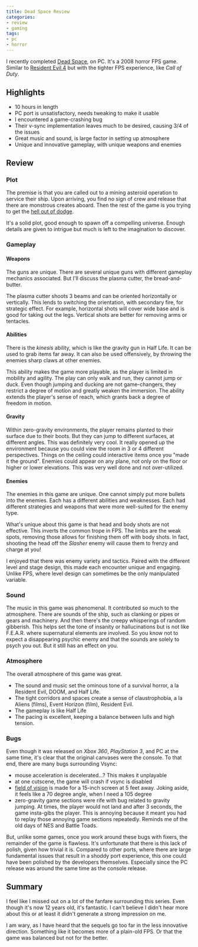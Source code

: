 ```yaml
---
title: Dead Space Review
categories:
- review
- gaming
tags:
- pc
- horror
---
```


I recently completed [Dead Space][1], on PC.
It's a 2008 horror FPS game.
Similar to [Resident Evil 4][2] but with the tighter FPS experience, like *Call of Duty*.

[1]: https://en.wikipedia.org/wiki/Dead_Space_(video_game)
[2]: https://en.wikipedia.org/wiki/Resident_Evil_4

## Highlights

- 10 hours in length
- PC port is unsatisfactory, needs tweaking to make it usable
- I encountered a game-crashing bug
- Their v-sync implementation leaves much to be desired, causing 3/4 of the issues
- Great music and sound, is large factor in setting up atmosphere
- Unique and innovative gameplay, with unique weapons and enemies

## Review

### Plot

The premise is that you are called out to a mining asteroid operation to service their ship.
Upon arriving, you find no sign of crew and release that there are monstrous creates aboard.
Then the rest of the game is you trying to get the [hell out of dodge][3].

[3]: https://en.wiktionary.org/wiki/get_out_of_Dodge

It's a solid plot, good enough to spawn off a compelling universe.
Enough details are given to intrigue but much is left to the imagination to discover.

### Gameplay

#### Weapons

The guns are unique.
There are several unique guns with different gameplay mechanics associated.
But I'll discuss the plasma cutter, the bread-and-butter.

The plasma cutter shoots 3 beams and can be oriented horizontally or vertically.
This lends to switching the orientation, with secondary fire, for strategic effect.
For example, horizontal shots will cover wide base and is good for taking out the legs.
Vertical shots are better for removing arms or tentacles.

#### Abilities

There is the *kinesis* ability, which is like the gravity gun in Half Life.
It can be used to grab items far away.
It can also be used offensively, by throwing the enemies sharp claws at other enemies.

This ability makes the game more playable, as the player is limited in mobility and agility.
The play can only walk and run, they cannot jump or duck.
Even though jumping and ducking are not game-changers, they restrict a degree of motion and greatly weaken the immersion.
The ability extends the player's sense of reach, which grants back a degree of freedom in motion.

#### Gravity

Within zero-gravity environments, the player remains planted to their surface due to their boots.
But they can jump to different surfaces, at different angles.
This was definitely very cool.
It really opened up the environment because you could view the room in 3 or 4 different perspectives.
Things on the ceiling could interactive items once you "made it the ground".
Enemies could appear on any plane, not only on the floor or higher or lower elevations.
This was very well done and not over-utilized.

#### Enemies

The enemies in this game are unique.
One cannot simply put more bullets into the enemies.
Each has a different abilities and weaknesses.
Each had different strategies and weapons that were more well-suited for the enemy type.

What's unique about this game is that head and body shots are not effective.
This inverts the common trope in FPS.
The limbs are the weak spots, removing those allows for finishing them off with body shots.
In fact, shooting the head off the *Slasher* enemy will cause them to frenzy and charge at you!

I enjoyed that there was enemy variety and tactics.
Paired with the different level and stage design, this made each encounter unique and engaging.
Unlike FPS, where level design can sometimes be the only manipulated variable.

### Sound

The music in this game was phenomenal.
It contributed so much to the atmosphere.
There are sounds of the ship, such as clanking or pipes or gears and machinery.
And then there's the creepy whisperings of random gibberish.
This helps set the tone of insanity or hallucinations but is not like F.E.A.R. where supernatural elements are involved.
So you know not to expect a disappearing psychic enemy and that the sounds are solely to psych you out.
But it still has an effect on you.

### Atmosphere

The overall atmosphere of this game was great.

- The sound and music set the ominous tone of a survival horror, a la Resident Evil, DOOM, and Half Life.
- The tight corridors and spaces create a sense of claustrophobia, a la Aliens (films), Event Horizon (film), Resident Evil.
- The gameplay is like Half Life
- The pacing is excellent, keeping a balance between lulls and high tension.

### Bugs

Even though it was released on *Xbox 360*, *PlayStation 3*, and PC at the same time, it's clear that the original
canvases were the console.
To that end, there are many bugs surrounding Vsync:

- mouse acceleration is decelerated...?
  This makes it unplayable
- at one cutscene, the game will crash if vsync is disabled
- [field of vision][4] is made for a 15-inch screen at 5 feet away.
  Joking aside, it feels like a 70 degree angle, when I need a 105 degree
- zero-gravity game sections were rife with bug related to gravity jumping.
  At times, the player would not land and after 3 seconds, the game insta-gibs the player.
  This is annoying because it meant you had to replay those annoying game sections repeatedly.
  Reminds me of the old days of NES and Battle Toads.

[4]: https://en.wikipedia.org/wiki/Field_of_view_in_video_games

But, unlike some games, once you work around these bugs with fixers, the remainder of the game is flawless.
It's unfortunate that there is this lack of polish, given how trivial it is.
Compared to other ports, where there are large fundamental issues that result in a shoddy port experience,
this one could have been polished by the developers themselves.
Especially since the PC release was around the same time as the console release.

## Summary

I feel like I missed out on a lot of the fanfare surrounding this series.
Even though it's now 12 years old, it's fantastic.
I can't believe I didn't hear more about this or at least it didn't generate a strong impression on me.

I am wary, as I have heard that the sequels go too far in the less innovative direction.
Something like it becomes more of a plain-old FPS.
Or that the game was balanced but not for the better.
